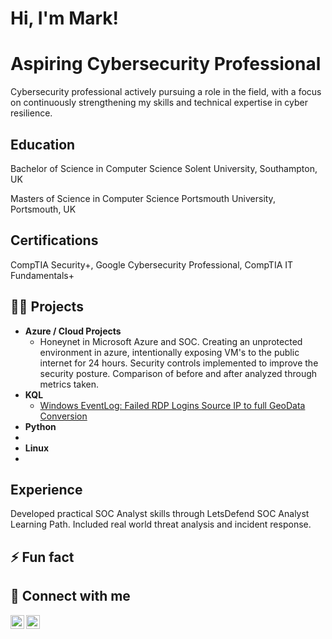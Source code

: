 <h1>Hi, I'm Mark!</h1> 
<h1> Aspiring Cybersecurity Professional</h1>
Cybersecurity professional actively pursuing a role in the field, with a focus on continuously strengthening my skills and technical expertise in cyber resilience.

<h2>Education</h2>

Bachelor of Science in Computer Science
Solent University, Southampton, UK

Masters of Science in Computer Science
Portsmouth University, Portsmouth, UK

<h2>Certifications</h2>
CompTIA Security+, Google Cybersecurity Professional, CompTIA IT Fundamentals+

<h2>👨‍💻 Projects</h2>

- <b>Azure / Cloud Projects</b>
  - Honeynet in Microsoft Azure and SOC. Creating an unprotected environment in azure, intentionally exposing VM's to the public internet for 24 hours. Security controls implemented to improve the security posture. Comparison of before and after analyzed through metrics taken.
- <b>KQL</b>
  - [Windows EventLog: Failed RDP Logins Source IP to full GeoData Conversion](https://github.com/joshmadakor1/Sentinel-Lab)
- <b>Python</b>
-  
- <b>Linux</b>
-
<h2>Experience</h2>

Developed practical SOC Analyst skills through LetsDefend SOC Analyst Learning Path. Included real world threat analysis and incident response.

<h2>⚡ Fun fact </h2>


<h2> 🤳 Connect with me</h2>

[<img align="left" alt="GarKenNg | LinkedIn" width="22px" src="https://cdn.jsdelivr.net/npm/simple-icons@v3/icons/linkedin.svg" />][linkedin]
[<img align="left" alt="GarKenNg | GitHub" width="22px" src="https://cdn.jsdelivr.net/npm/simple-icons@v3/icons/github.svg" />][github]

[linkedin]: https://www.linkedin.com/in/gar-ken-ng-90427a241/
[github]: https://github.com/garkenng/
